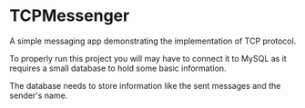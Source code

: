 # TCPMessenger
A simple messaging app demonstrating the implementation of TCP protocol.

To properly run this project you will may have to connect it to MySQL as it requires a small database to hold some basic information.

The database needs to store information like the sent messages and the sender's name.
